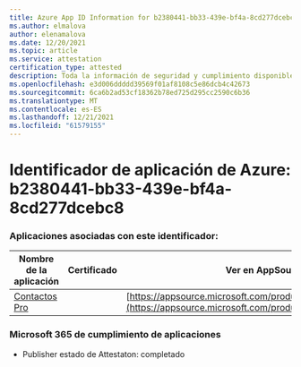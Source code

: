 ```yaml
---
title: Azure App ID Information for b2380441-bb33-439e-bf4a-8cd277dcebc8
ms.author: elmalova
author: elenamalova
ms.date: 12/20/2021
ms.topic: article
ms.service: attestation
certification_type: attested
description: Toda la información de seguridad y cumplimiento disponible para b2380441-bb33-439e-bf4a-8cd277dcebc8.
ms.openlocfilehash: e3d006ddddd39569f01af8108c5e86dcb4c42673
ms.sourcegitcommit: 6ca6b2ad53cf18362b78ed725d295cc2590c6b36
ms.translationtype: MT
ms.contentlocale: es-ES
ms.lasthandoff: 12/21/2021
ms.locfileid: "61579155"
---
```

# <a name="azure-app-id-b2380441-bb33-439e-bf4a-8cd277dcebc8"></a>Identificador de aplicación de Azure: b2380441-bb33-439e-bf4a-8cd277dcebc8


### <a name="apps-associated-with-this-id"></a>Aplicaciones asociadas con este identificador:
| **Nombre de la aplicación** | **Certificado** | **Ver en AppSource** |
|--------------|---------------|-----------------------|
| [Contactos Pro](https://docs.microsoft.com/microsoft-365-app-certification/forward/WA200002804) |  | [https://appsource.microsoft.com/product/office/WA200002804](https://appsource.microsoft.com/product/office/WA200002804) |

### <a name="microsoft-365-app-compliance-status"></a>Microsoft 365 de cumplimiento de aplicaciones
- Publisher estado de Attestaton: completado
